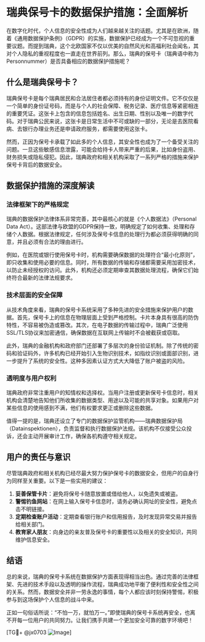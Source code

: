 # 瑞典保号卡的数据保护措施：全面解析

在数字化时代，个人信息的安全性成为人们越来越关注的话题。尤其是在欧洲，随着《通用数据保护条例》（GDPR）的实施，数据保护已经成为一个不可忽视的重要议题。而提到瑞典，这个北欧国家不仅以优美的自然风光和高福利社会闻名，其对个人隐私的重视程度也一直走在世界前列。那么，瑞典的保号卡（瑞典语中称为Personnummer）是否具备相应的数据保护措施呢？

## 什么是瑞典保号卡？

瑞典保号卡是每个瑞典居民和合法居住者都必须持有的身份证明文件。它不仅仅是一个简单的身份证号码，而是与个人的社会保障、税务记录、医疗信息等紧密相连的重要凭证。这张卡上包含的信息包括姓名、出生日期、性别以及唯一的数字代码。对于瑞典公民来说，这张卡是日常生活中不可或缺的一部分，无论是去医院看病、去银行办理业务还是申请政府服务，都需要使用这张卡。

然而，正因为保号卡承载了如此多的个人信息，其安全性也成为了一个备受关注的问题。一旦这些敏感信息泄露，可能会给持卡人带来严重的后果，比如身份盗用、财务损失或隐私侵犯。因此，瑞典政府和相关机构采取了一系列严格的措施来保护保号卡背后的数据安全。

## 数据保护措施的深度解读

### 法律框架下的严格规定

瑞典的数据保护法律体系非常完善，其中最核心的就是《个人数据法》（Personal Data Act）。这部法律与欧盟的GDPR保持一致，明确规定了如何收集、处理和存储个人数据。根据法律规定，任何涉及保号卡信息的处理行为都必须获得明确的同意，并且必须有合法的理由进行。

例如，在医院或银行使用保号卡时，机构需要确保数据的处理符合“最小化原则”，即只收集和使用必要的信息。同时，所有数据的传输和存储都需要采用加密技术，以防止未经授权的访问。此外，机构还必须定期审查其数据处理流程，确保它们始终符合最新的法律法规要求。

### 技术层面的安全保障

从技术角度来看，瑞典的保号卡系统采用了多种先进的安全措施来保护用户的数据。首先，保号卡上的信息在物理层面上受到严格控制。卡片本身具有很高的防伪特性，不容易被伪造或篡改。其次，在电子数据的传输过程中，瑞典广泛使用SSL/TLS协议来加密通信，确保数据在互联网上传输时不会被截获或窃取。

此外，瑞典的金融机构和政府部门还部署了多层次的身份验证机制。除了传统的密码和验证码外，许多机构已经开始引入生物识别技术，如指纹识别或面部识别，进一步提升了系统的安全性。这种多因素认证方式大大降低了账户被盗的风险。

### 透明度与用户权利

瑞典政府非常注重用户的知情权和选择权。当用户注册或更新保号卡信息时，相关机构会清楚地告知他们所收集的数据类型、用途以及可能的共享对象。如果用户对某些信息的使用感到不满，他们有权要求更正或删除这些数据。

值得一提的是，瑞典还设立了专门的数据保护监管机构——瑞典数据保护局（Datainspektionen），负责监督和执行数据保护法规。该机构不仅接受公众投诉，还会主动开展审计工作，确保各机构遵守相关规定。

## 用户的责任与意识

尽管瑞典政府和相关机构已经尽最大努力保护保号卡的数据安全，但用户的自身行为同样至关重要。以下是一些实用的建议：

1. **妥善保管卡片**：避免将保号卡随意放置或借给他人，以免遗失或被盗。
2. **警惕钓鱼网站**：在网上输入保号卡信息时，请务必确认网址的安全性，避免点击不明链接。
3. **定期检查账户活动**：定期查看银行账户和信用报告，及时发现异常交易并报告给相关部门。
4. **教育家人朋友**：向身边的亲友普及保号卡的重要性以及相关的安全知识，共同维护信息安全。

## 结语

总的来说，瑞典的保号卡系统在数据保护方面表现得相当出色。通过完善的法律框架、先进的技术手段以及透明的操作流程，瑞典成功地平衡了便利性和安全性之间的关系。然而，数据安全并非一劳永逸的事情，每个人都应该时刻保持警惕，积极参与到这场保护个人信息的战斗中来。

正如一句俗话所说：“不怕一万，就怕万一。”即使瑞典的保号卡系统再安全，也离不开每一位用户的共同努力。让我们携手共建一个更加安全可靠的数字环境吧！

[TG💪+ @jx0703 ![Image](https://github.com/user-attachments/assets/dbca1d08-cadb-493c-b0ec-ad6f7a83f270)]